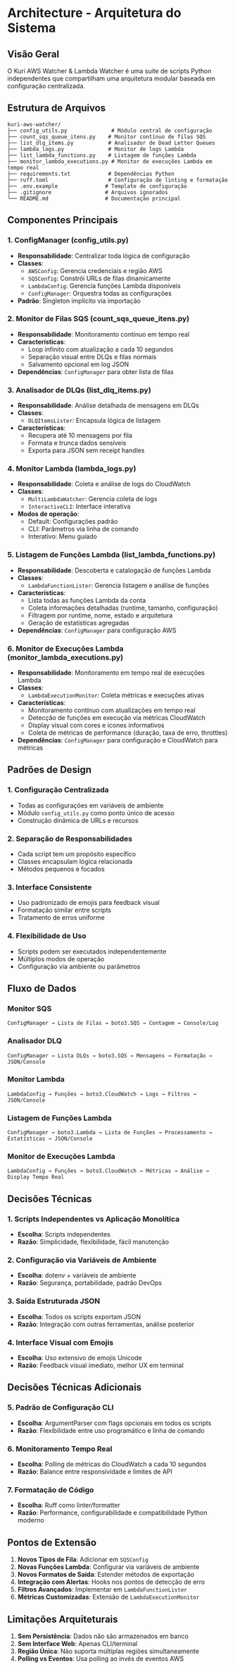 # Architecture - Arquitetura do Sistema

## Visão Geral

O Kuri AWS Watcher & Lambda Watcher é uma suíte de scripts Python independentes que compartilham uma arquitetura modular baseada em configuração centralizada.

## Estrutura de Arquivos

```
kuri-aws-watcher/
├── config_utils.py              # Módulo central de configuração
├── count_sqs_queue_itens.py    # Monitor contínuo de filas SQS
├── list_dlq_items.py           # Analisador de Dead Letter Queues
├── lambda_logs.py              # Monitor de logs Lambda
├── list_lambda_functions.py    # Listagem de funções Lambda
├── monitor_lambda_executions.py # Monitor de execuções Lambda em tempo real
├── requirements.txt            # Dependências Python
├── ruff.toml                   # Configuração de linting e formatação
├── .env.example               # Template de configuração
├── .gitignore                 # Arquivos ignorados
└── README.md                  # Documentação principal
```

## Componentes Principais

### 1. ConfigManager (config_utils.py)
- **Responsabilidade**: Centralizar toda lógica de configuração
- **Classes**:
  - `AWSConfig`: Gerencia credenciais e região AWS
  - `SQSConfig`: Constrói URLs de filas dinamicamente
  - `LambdaConfig`: Gerencia funções Lambda disponíveis
  - `ConfigManager`: Orquestra todas as configurações
- **Padrão**: Singleton implícito via importação

### 2. Monitor de Filas SQS (count_sqs_queue_itens.py)
- **Responsabilidade**: Monitoramento contínuo em tempo real
- **Características**:
  - Loop infinito com atualização a cada 10 segundos
  - Separação visual entre DLQs e filas normais
  - Salvamento opcional em log JSON
- **Dependências**: `ConfigManager` para obter lista de filas

### 3. Analisador de DLQs (list_dlq_items.py)
- **Responsabilidade**: Análise detalhada de mensagens em DLQs
- **Classes**:
  - `DLQItemsLister`: Encapsula lógica de listagem
- **Características**:
  - Recupera até 10 mensagens por fila
  - Formata e trunca dados sensíveis
  - Exporta para JSON sem receipt handles

### 4. Monitor Lambda (lambda_logs.py)
- **Responsabilidade**: Coleta e análise de logs do CloudWatch
- **Classes**:
  - `MultiLambdaWatcher`: Gerencia coleta de logs
  - `InteractiveCLI`: Interface interativa
- **Modos de operação**:
  - Default: Configurações padrão
  - CLI: Parâmetros via linha de comando
  - Interativo: Menu guiado

### 5. Listagem de Funções Lambda (list_lambda_functions.py)
- **Responsabilidade**: Descoberta e catalogação de funções Lambda
- **Classes**:
  - `LambdaFunctionLister`: Gerencia listagem e análise de funções
- **Características**:
  - Lista todas as funções Lambda da conta
  - Coleta informações detalhadas (runtime, tamanho, configuração)
  - Filtragem por runtime, nome, estado e arquitetura
  - Geração de estatísticas agregadas
- **Dependências**: `ConfigManager` para configuração AWS

### 6. Monitor de Execuções Lambda (monitor_lambda_executions.py)
- **Responsabilidade**: Monitoramento em tempo real de execuções Lambda
- **Classes**:
  - `LambdaExecutionMonitor`: Coleta métricas e execuções ativas
- **Características**:
  - Monitoramento contínuo com atualizações em tempo real
  - Detecção de funções em execução via métricas CloudWatch
  - Display visual com cores e ícones informativos
  - Coleta de métricas de performance (duração, taxa de erro, throttles)
- **Dependências**: `ConfigManager` para configuração e CloudWatch para métricas

## Padrões de Design

### 1. Configuração Centralizada
- Todas as configurações em variáveis de ambiente
- Módulo `config_utils.py` como ponto único de acesso
- Construção dinâmica de URLs e recursos

### 2. Separação de Responsabilidades
- Cada script tem um propósito específico
- Classes encapsulam lógica relacionada
- Métodos pequenos e focados

### 3. Interface Consistente
- Uso padronizado de emojis para feedback visual
- Formatação similar entre scripts
- Tratamento de erros uniforme

### 4. Flexibilidade de Uso
- Scripts podem ser executados independentemente
- Múltiplos modos de operação
- Configuração via ambiente ou parâmetros

## Fluxo de Dados

### Monitor SQS
```
ConfigManager → Lista de Filas → boto3.SQS → Contagem → Console/Log
```

### Analisador DLQ
```
ConfigManager → Lista DLQs → boto3.SQS → Mensagens → Formatação → JSON/Console
```

### Monitor Lambda
```
LambdaConfig → Funções → boto3.CloudWatch → Logs → Filtros → JSON/Console
```

### Listagem de Funções Lambda
```
ConfigManager → boto3.Lambda → Lista de Funções → Processamento → Estatísticas → JSON/Console
```

### Monitor de Execuções Lambda
```
LambdaConfig → Funções → boto3.CloudWatch → Métricas → Análise → Display Tempo Real
```

## Decisões Técnicas

### 1. Scripts Independentes vs Aplicação Monolítica
- **Escolha**: Scripts independentes
- **Razão**: Simplicidade, flexibilidade, fácil manutenção

### 2. Configuração via Variáveis de Ambiente
- **Escolha**: dotenv + variáveis de ambiente
- **Razão**: Segurança, portabilidade, padrão DevOps

### 3. Saída Estruturada JSON
- **Escolha**: Todos os scripts exportam JSON
- **Razão**: Integração com outras ferramentas, análise posterior

### 4. Interface Visual com Emojis
- **Escolha**: Uso extensivo de emojis Unicode
- **Razão**: Feedback visual imediato, melhor UX em terminal

## Decisões Técnicas Adicionais

### 5. Padrão de Configuração CLI
- **Escolha**: ArgumentParser com flags opcionais em todos os scripts
- **Razão**: Flexibilidade entre uso programático e linha de comando

### 6. Monitoramento Tempo Real
- **Escolha**: Polling de métricas do CloudWatch a cada 10 segundos
- **Razão**: Balance entre responsividade e limites de API

### 7. Formatação de Código
- **Escolha**: Ruff como linter/formatter
- **Razão**: Performance, configurabilidade e compatibilidade Python moderno

## Pontos de Extensão

1. **Novos Tipos de Fila**: Adicionar em `SQSConfig`
2. **Novas Funções Lambda**: Configurar via variáveis de ambiente
3. **Novos Formatos de Saída**: Estender métodos de exportação
4. **Integração com Alertas**: Hooks nos pontos de detecção de erro
5. **Filtros Avançados**: Implementar em `LambdaFunctionLister`
6. **Métricas Customizadas**: Extensão de `LambdaExecutionMonitor`

## Limitações Arquiteturais

1. **Sem Persistência**: Dados não são armazenados em banco
2. **Sem Interface Web**: Apenas CLI/terminal
3. **Região Única**: Não suporta múltiplas regiões simultaneamente
4. **Polling vs Eventos**: Usa polling ao invés de eventos AWS